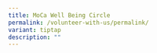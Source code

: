 ```yaml
---
title: MoCa Well Being Circle
permalink: /volunteer-with-us/permalink/
variant: tiptap
description: ""
---
```

